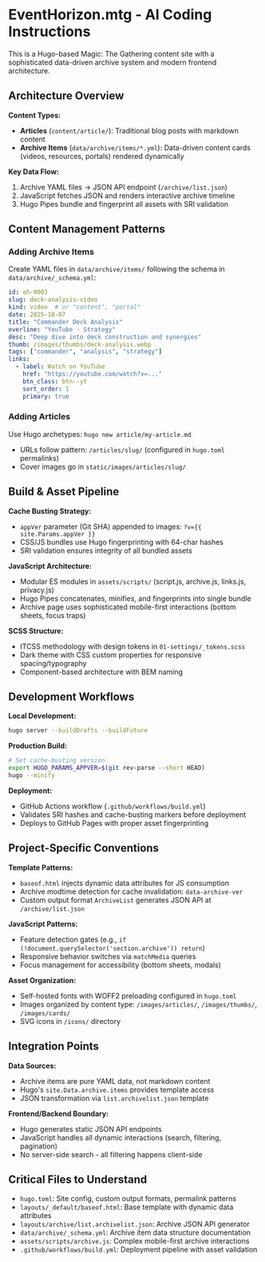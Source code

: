 # EventHorizon.mtg - AI Coding Instructions

This is a Hugo-based Magic: The Gathering content site with a sophisticated data-driven archive system and modern frontend architecture.

## Architecture Overview

**Content Types:**
- **Articles** (`content/article/`): Traditional blog posts with markdown content
- **Archive Items** (`data/archive/items/*.yml`): Data-driven content cards (videos, resources, portals) rendered dynamically

**Key Data Flow:**
1. Archive YAML files → JSON API endpoint (`/archive/list.json`) 
2. JavaScript fetches JSON and renders interactive archive timeline
3. Hugo Pipes bundle and fingerprint all assets with SRI validation

## Content Management Patterns

### Adding Archive Items
Create YAML files in `data/archive/items/` following the schema in `data/archive/_schema.yml`:
```yaml
id: eh-0003
slug: deck-analysis-video  
kind: video  # or "content", "portal"
date: 2025-10-07
title: "Commander Deck Analysis"
overline: "YouTube · Strategy"
desc: "Deep dive into deck construction and synergies"
thumb: /images/thumbs/deck-analysis.webp
tags: ["commander", "analysis", "strategy"]
links:
  - label: Watch on YouTube
    href: "https://youtube.com/watch?v=..."
    btn_class: btn--yt
    sort_order: 1
    primary: true
```

### Adding Articles  
Use Hugo archetypes: `hugo new article/my-article.md`
- URLs follow pattern: `/articles/slug/` (configured in `hugo.toml` permalinks)
- Cover images go in `static/images/articles/slug/`

## Build & Asset Pipeline

**Cache Busting Strategy:**
- `appVer` parameter (Git SHA) appended to images: `?v={{ site.Params.appVer }}`
- CSS/JS bundles use Hugo fingerprinting with 64-char hashes
- SRI validation ensures integrity of all bundled assets

**JavaScript Architecture:**
- Modular ES modules in `assets/scripts/` (script.js, archive.js, links.js, privacy.js)
- Hugo Pipes concatenates, minifies, and fingerprints into single bundle
- Archive page uses sophisticated mobile-first interactions (bottom sheets, focus traps)

**SCSS Structure:**
- ITCSS methodology with design tokens in `01-settings/_tokens.scss`
- Dark theme with CSS custom properties for responsive spacing/typography
- Component-based architecture with BEM naming

## Development Workflows

**Local Development:**
```bash
hugo server --buildDrafts --buildFuture
```

**Production Build:**
```bash
# Set cache-busting version
export HUGO_PARAMS_APPVER=$(git rev-parse --short HEAD)
hugo --minify
```

**Deployment:**
- GitHub Actions workflow (`.github/workflows/build.yml`) 
- Validates SRI hashes and cache-busting markers before deployment
- Deploys to GitHub Pages with proper asset fingerprinting

## Project-Specific Conventions

**Template Patterns:**
- `baseof.html` injects dynamic data attributes for JS consumption
- Archive modtime detection for cache invalidation: `data-archive-ver`
- Custom output format `ArchiveList` generates JSON API at `/archive/list.json`

**JavaScript Patterns:**  
- Feature detection gates (e.g., `if (!document.querySelector('section.archive')) return`)
- Responsive behavior switches via `matchMedia` queries
- Focus management for accessibility (bottom sheets, modals)

**Asset Organization:**
- Self-hosted fonts with WOFF2 preloading configured in `hugo.toml`
- Images organized by content type: `/images/articles/`, `/images/thumbs/`, `/images/cards/`
- SVG icons in `/icons/` directory

## Integration Points

**Data Sources:**
- Archive items are pure YAML data, not markdown content
- Hugo's `site.Data.archive.items` provides template access
- JSON transformation via `list.archivelist.json` template

**Frontend/Backend Boundary:**
- Hugo generates static JSON API endpoints
- JavaScript handles all dynamic interactions (search, filtering, pagination)
- No server-side search - all filtering happens client-side

## Critical Files to Understand

- `hugo.toml`: Site config, custom output formats, permalink patterns
- `layouts/_default/baseof.html`: Base template with dynamic data attributes  
- `layouts/archive/list.archivelist.json`: Archive JSON API generator
- `data/archive/_schema.yml`: Archive item data structure documentation
- `assets/scripts/archive.js`: Complex mobile-first archive interactions
- `.github/workflows/build.yml`: Deployment pipeline with asset validation